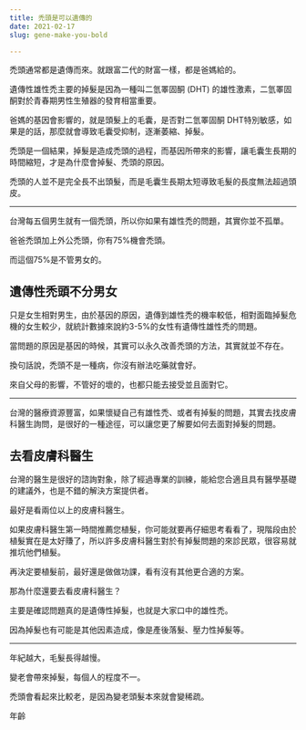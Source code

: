 ```yaml
---
title: 禿頭是可以遺傳的
date: 2021-02-17
slug: gene-make-you-bold

---
```

禿頭通常都是遺傳而來。就跟富二代的財富一樣，都是爸媽給的。

遺傳性雄性禿主要的掉髮是因為一種叫二氫睪固酮 (DHT) 的雄性激素，二氫睪固酮對於青春期男性生殖器的發育相當重要。

爸媽的基因會影響的，就是頭髮上的毛囊，是否對二氫睪固酮 DHT特別敏感，如果是的話，那麼就會導致毛囊受抑制，逐漸萎縮、掉髮。

禿頭是一個結果，掉髮是造成禿頭的過程，而基因所帶來的影響，讓毛囊生長期的時間縮短，才是為什麼會掉髮、禿頭的原因。

禿頭的人並不是完全長不出頭髮，而是毛囊生長期太短導致毛髮的長度無法超過頭皮。

***

台灣每五個男生就有一個禿頭，所以你如果有雄性禿的問題，其實你並不孤單。

爸爸禿頭加上外公禿頭，你有75%機會禿頭。

而這個75%是不管男女的。

## 遺傳性禿頭不分男女

只是女生相對男生，由於基因的原因，遺傳到雄性禿的機率較低，相對面臨掉髮危機的女生較少，就統計數據來說約3-5%的女性有遺傳性雄性禿的問題。

當問題的原因是基因的時候，其實可以永久改善禿頭的方法，其實就並不存在。

換句話說，禿頭不是一種病，你沒有辦法吃藥就會好。

來自父母的影響，不管好的壞的，也都只能去接受並且面對它。

***

台灣的醫療資源豐富，如果懷疑自己有雄性禿、或者有掉髮的問題，其實去找皮膚科醫生詢問，是很好的一種途徑，可以讓您更了解要如何去面對掉髮的問題。

## 去看皮膚科醫生

台灣的醫生是很好的諮詢對象，除了經過專業的訓練，能給您合適且具有醫學基礎的建議外，也是不錯的解決方案提供者。

最好是看兩位以上的皮膚科醫生。

如果皮膚科醫生第一時間推薦您植髮，你可能就要再仔細思考看看了，現階段由於植髮實在是太好賺了，所以許多皮膚科醫生對於有掉髮問題的來診民眾，很容易就推坑他們植髮。

再決定要植髮前，最好還是做做功課，看有沒有其他更合適的方案。

那為什麼還要去看皮膚科醫生？

主要是確認問題真的是遺傳性掉髮，也就是大家口中的雄性禿。

因為掉髮也有可能是其他因素造成，像是產後落髮、壓力性掉髮等。

***

年紀越大，毛髮長得越慢。

變老會帶來掉髮，每個人的程度不一。

禿頭會看起來比較老，是因為變老頭髮本來就會變稀疏。

年齡